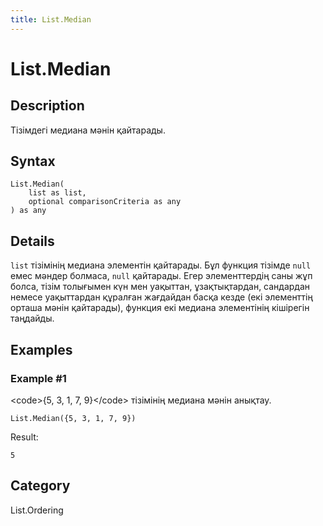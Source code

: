 ```yaml
---
title: List.Median
---
```


# List.Median


## Description

Тізімдегі медиана мәнін қайтарады.


## Syntax

```powerquery
List.Median(
    list as list,
    optional comparisonCriteria as any
) as any
```


## Details

<code>list</code> тізімінің медиана элементін қайтарады. Бұл функция тізімде <code>null</code> емес мәндер болмаса, <code>null</code> қайтарады.    Егер элементтердің саны жұп болса, тізім    толығымен күн мен уақыттан, ұзақтықтардан, сандардан немесе уақыттардан құралған жағдайдан басқа кезде (екі элементтің орташа мәнін қайтарады), функция екі медиана элементінің кішірегін таңдайды.


## Examples

### Example #1 
&lt;code&gt;\{5, 3, 1, 7, 9}&lt;/code&gt; тізімінің медиана мәнін анықтау.
```powerquery
List.Median({5, 3, 1, 7, 9})
```

Result: 
```powerquery
5
```




## Category
List.Ordering
